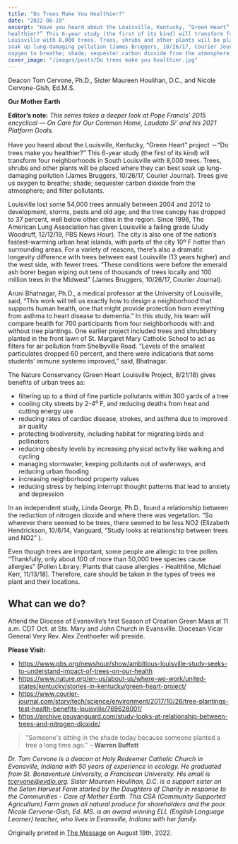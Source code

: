 ```yaml
---
title: "Do Trees Make You Healthier?"
date: "2022-08-19"
excerpt: "Have you heard about the Louisville, Kentucky, “Green Heart” project －“Do trees make you
healthier?” This 6-year study (the first of its kind) will transform four neighborhoods in South
Louisville with 8,000 trees. Trees, shrubs and other plants will be placed where they can best
soak up lung-damaging pollution (James Bruggers, 10/26/17, Courier Journal). Trees give us
oxygen to breathe; shade; sequester carbon dioxide from the atmosphere; and filter pollutants."
cover_image: "/images/posts/Do trees make you healthier.jpg"
---
```


Deacon Tom Cervone, Ph.D., Sister Maureen Houlihan, D.C., and Nicole Cervone-Gish, Ed.M.S.

**Our Mother Earth**

**Editor’s note:**
_This series takes a deeper look at Pope Francis’ 2015 encyclical ― On Care for Our Common
Home, Laudato Si’ and his 2021 Platform Goals._

Have you heard about the Louisville, Kentucky, “Green Heart” project －“Do trees make you
healthier?” This 6-year study (the first of its kind) will transform four neighborhoods in South
Louisville with 8,000 trees. Trees, shrubs and other plants will be placed where they can best
soak up lung-damaging pollution (James Bruggers, 10/26/17, Courier Journal). Trees give us
oxygen to breathe; shade; sequester carbon dioxide from the atmosphere; and filter pollutants.

Louisville lost some 54,000 trees annually between 2004 and 2012 to development, storms, pests
and old age; and the tree canopy has dropped to 37 percent, well below other cities in the region.
Since 1996, The American Lung Association has given Louisville a failing grade (Judy
Woodruff, 12/12/19, PBS News Hour). The city is also one of the nation’s fastest-warming urban
heat islands, with parts of the city 10º F hotter than surrounding areas. For a variety of reasons,
there’s also a dramatic longevity difference with trees between east Louisville (13 years higher)
and the west side, with fewer trees. “These conditions were before the emerald ash borer began
wiping out tens of thousands of trees locally and 100 million trees in the Midwest” (James
Bruggers, 10/26/17, Courier Journal).

Aruni Bhatnagar, Ph.D., a medical professor at the University of Louisville, said, “This work
will tell us exactly how to design a neighborhood that supports human health, one that might
provide protection from everything from asthma to heart disease to dementia.” In this study, his
team will compare health for 700 participants from four neighborhoods with and without tree
plantings. One earlier project included trees and shrubbery planted in the front lawn of St.
Margaret Mary Catholic School to act as filters for air pollution from Shelbyville Road. “Levels
of the smallest particulates dropped 60 percent, and there were indications that some students’
immune systems improved,” said, Bhatnagar.

The Nature Conservancy (Green Heart Louisville Project, 8/21/18) gives benefits of urban trees
as:

- filtering up to a third of fine particle pollutants within 300 yards of a tree
- cooling city streets by 2-4⁰ F, and reducing deaths from heat and cutting energy use
- reducing rates of cardiac disease, strokes, and asthma due to improved air quality
- protecting biodiversity, including habitat for migrating birds and pollinators
- reducing obesity levels by increasing physical activity like walking and cycling
- managing stormwater, keeping pollutants out of waterways, and reducing urban flooding
- increasing neighborhood property values
- reducing stress by helping interrupt thought patterns that lead to anxiety and depression

In an independent study, Linda George, Ph.D., found a relationship between the reduction of
nitrogen dioxide and where there was vegetation. “So wherever there seemed to be trees, there
seemed to be less NO2 (Elizabeth Hendrickson, 10/6/14, Vanguard, “Study looks at relationship
between trees and NO2” ).

Even though trees are important, some people are allergic to tree pollen. “Thankfully, only about
100 of more than 50,000 tree species cause allergies” (Pollen Library: Plants that cause allergies
\- Healthline, Michael Kerr, 11/13/18). Therefore, care should be taken in the types of trees we
plant and their locations.

## What can we do?

Attend the Diocese of Evansville’s first Season of Creation Green Mass at 11 a.m. CDT Oct. at
Sts. Mary and John Church in Evansville. Diocesan Vicar General Very Rev. Alex Zenthoefer
will preside.

**Please Visit:**

- https://www.pbs.org/newshour/show/ambitious-louisville-study-seeks-to-understand-impact-of-trees-on-our-health
- https://www.nature.org/en-us/about-us/where-we-work/united-states/kentucky/stories-in-kentucky/green-heart-project/
- https://www.courier-journal.com/story/tech/science/environment/2017/10/26/tree-plantings-test-health-benefits-louisville/769628001/
- https://archive.psuvanguard.com/study-looks-at-relationship-between-trees-and-nitrogen-dioxide/

> &quot;Someone&#39;s sitting in the shade today because someone planted a tree a long time ago.&quot;
> – **Warren Buffett**

_Dr. Tom Cervone is a deacon at Holy Redeemer Catholic Church in Evansville, Indiana with 50
years of experience in ecology. He graduated from St. Bonaventure University, a Franciscan
University. His email is tcervone@evdio.org. Sister Maureen Houlihan, D.C. is a support sister
on the Seton Harvest Farm started by the Daughters of Charity in response to the Communities -
Care of Mother Earth. This CSA (Community Supported Agriculture) Farm grows all natural
produce for shareholders and the poor. Nicole Cervone-Gish, Ed. MS. is an award winning ELL
(English Language Learner) teacher, who lives in Evansville, Indiana with her family._

Originally printed in [The Message](https://evdiomessage.org/) on August 19th, 2022.
